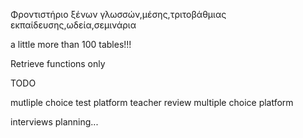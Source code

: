 



Φροντιστήριο ξένων γλωσσών,μέσης,τριτοβάθμιας εκπαίδευσης,ωδεία,σεμινάρια

a little more than 100 tables!!!


Retrieve functions only



TODO

mutliple choice test platform
teacher review multiple choice platform

interviews planning...


